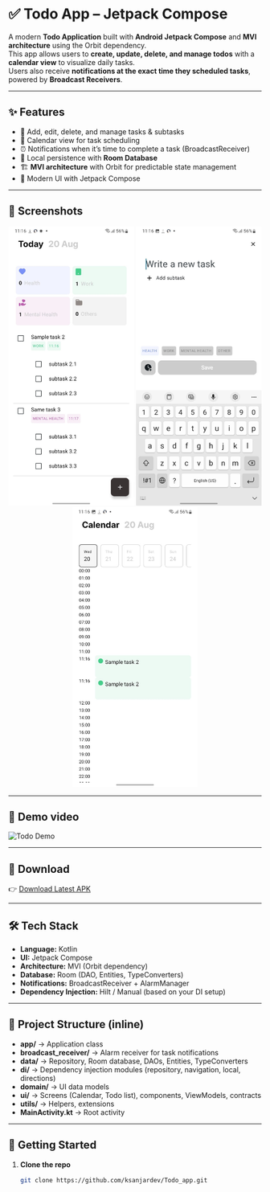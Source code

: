 # ✅ Todo App – Jetpack Compose

A modern **Todo Application** built with **Android Jetpack Compose** and **MVI architecture** using the Orbit dependency.  
This app allows users to **create, update, delete, and manage todos** with a **calendar view** to visualize daily tasks.  
Users also receive **notifications at the exact time they scheduled tasks**, powered by **Broadcast Receivers**.

---

## ✨ Features
- 📝 Add, edit, delete, and manage tasks & subtasks  
- 📅 Calendar view for task scheduling  
- ⏰ Notifications when it’s time to complete a task (BroadcastReceiver)  
- 💾 Local persistence with **Room Database**  
- 🏗️ **MVI architecture** with Orbit for predictable state management  
- 🎨 Modern UI with Jetpack Compose  

---

## 📸 Screenshots

<p align="center">
  <img src="todo_home.jpg" width="250"/>
  <img src="todo_create.jpg" width="250"/>
  <img src="todo_calendar.jpg" width="250"/>
</p>

---

## 🎥 Demo video

![Todo Demo](todo_video.gif)

---

## 📲 Download

👉 [Download Latest APK](https://github.com/ksanjardev/Todo_app/raw/master/app-debug.apk)

---

## 🛠️ Tech Stack
- **Language:** Kotlin  
- **UI:** Jetpack Compose  
- **Architecture:** MVI (Orbit dependency)  
- **Database:** Room (DAO, Entities, TypeConverters)  
- **Notifications:** BroadcastReceiver + AlarmManager  
- **Dependency Injection:** Hilt / Manual (based on your DI setup)  

---

## 📂 Project Structure (inline)

- **app/** → Application class  
- **broadcast_receiver/** → Alarm receiver for task notifications  
- **data/** → Repository, Room database, DAOs, Entities, TypeConverters  
- **di/** → Dependency injection modules (repository, navigation, local, directions)  
- **domain/** → UI data models  
- **ui/** → Screens (Calendar, Todo list), components, ViewModels, contracts  
- **utils/** → Helpers, extensions  
- **MainActivity.kt** → Root activity  

---

## 🚀 Getting Started

1. **Clone the repo**  
   ```bash
   git clone https://github.com/ksanjardev/Todo_app.git
